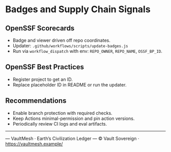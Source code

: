 # Badges and Supply Chain Signals

## OpenSSF Scorecards

- Badge and viewer driven off repo coordinates.
- Updater: `.github/workflows/scripts/update-badges.js`
- Run via `workflow_dispatch` with env: `REPO_OWNER`, `REPO_NAME`, `OSSF_BP_ID`.

## OpenSSF Best Practices

- Register project to get an ID.
- Replace placeholder ID in README or run the updater.

## Recommendations

- Enable branch protection with required checks.
- Keep Actions minimal-permission and pin action versions.
- Periodically review CI logs and eval artifacts.

______________________________________________________________________

— VaultMesh · Earth’s Civilization Ledger —
© Vault Sovereign · <https://vaultmesh.example/>
